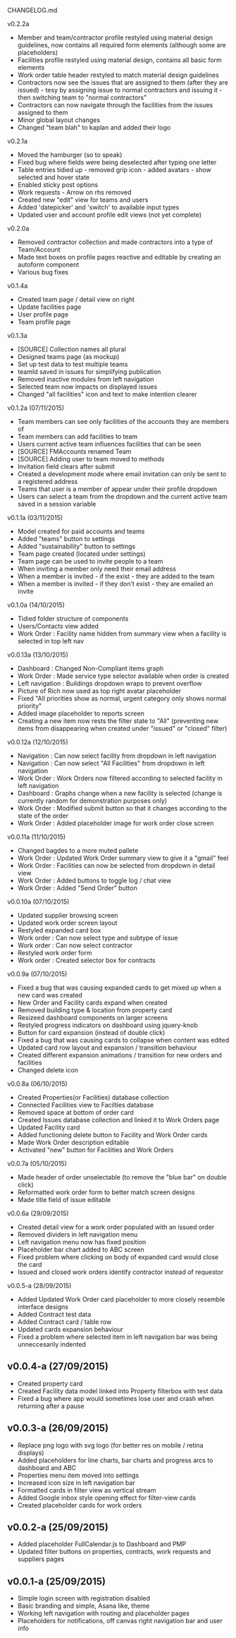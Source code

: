 CHANGELOG.md

v0.2.2a
- Member and team/contractor profile restyled using material design guidelines, now contains all required form elements (although some are placeholders)
- Facilities profile restyled using material design, contains all basic form elements
- Work order table header restyled to match material design guidelines
- Contractors now see the issues that are assigned to them (after they are issued) - tesy by assigning issue to normal contractors and issuing it - then switching team to "normal contractors"
- Contractors can now navigate through the facilities from the issues assigned to them
- Minor global layout changes
- Changed "team blah" to kaplan and added their logo

v0.2.1a
- Moved the hamburger (so to speak)
- Fixed bug where fields were being deselected after typing one letter
- Table entries tidied up - removed grip icon - added avatars - show selected and hover state
- Enabled sticky post options
- Work requests - Arrow on rhs removed
- Created new "edit" view for teams and users
- Added 'datepicker' and 'switch' to available input types
- Updated user and account profile edit views (not yet complete)

v0.2.0a
- Removed contractor collection and made contractors into a type of Team/Account
- Made text boxes on profile pages reactive and editable by creating an autoform component
- Various bug fixes

v0.1.4a
- Created team page / detail view on right
- Update facilities page
- User profile page
- Team profile page

v0.1.3a
- [SOURCE] Collection names all plural
- Designed teams page (as mockup)
- Set up test data to test multiple teams
- teamId saved in issues for simplifying publication
- Removed inactive modules from left navigation
- Selected team now impacts on displayed issues
- Changed "all facilities" icon and text to make intention clearer

v0.1.2a (07/11/2015)
- Team members can see only facilities of the accounts they are members of
- Team members can add facilities to team
- Users current active team influences facilities that can be seen
- [SOURCE] FMAccounts renamed Team
- [SOURCE] Adding user to team moved to methods
- Invitation field clears after submit
- Created a development mode where email invitation can only be sent to a registered address
- Teams that user is a member of appear under their profile dropdown
- Users can select a team from the dropdown and the current active team saved in a session variable

v0.1.1a (03/11/2015)
- Model created for paid accounts and teams
- Added "teams" button to settings
- Added "sustainability" button to settings
- Team page created (located under settings)
- Team page can be used to invite people to a team
- When inviting a member only need their email address
- When a member is invited - if the exist - they are added to the team
- When a member is invited - if they don't exist - they are emailed an invite

v0.1.0a (14/10/2015)
- Tidied folder structure of components
- Users/Contacts view added
- Work Order : Facility name hidden from summary view when a facility is selected in top left nav

v0.0.13a (13/10/2015)
- Dashboard : Changed Non-Compliant items graph
- Work Order : Made service type selector available when order is created
- Left navigation : Buildings dropdown wraps to prevent overflow
- Picture of Rich now used as top right avatar placeholder
- Fixed "All priorities show as normal, urgent category only shows normal priority"
- Added image placeholder to reports screen
- Creating a new item now rests the filter state to "All" (preventing new items from disappearing when created under "issued" or "closed" filter)

v0.0.12a (12/10/2015)
- Navigation : Can now select facility from dropdown in left navigation
- Navigation : Can now select "All Facilities" from dropdown in left navigation
- Work Order : Work Orders now filtered according to selected facility in left navigation
- Dashboard : Graphs change when a new facility is selected (change is currently random for demonstration purposes only)
- Work Order : Modified submit button so that it changes according to the state of the order
- Work Order : Added placeholder image for work order close screen

v0.0.11a (11/10/2015)
- Changed bagdes to a more muted pallete
- Work Order : Updated Work Order summary view to give it a "gmail" feel
- Work Order : Facilities can now be selected from dropdown in detail view
- Work Order : Added buttons to toggle log / chat view
- Work Order : Added "Send Order" button

v0.0.10a (07/10/2015)
- Updated supplier browsing screen
- Updated work order screen layout
- Restyled expanded card box
- Work order : Can now select type and subtype of issue
- Work order : Can now select contractor
- Restyled work order form
- Work order : Created selector box for contracts

v0.0.9a (07/10/2015)
- Fixed a bug that was causing expanded cards to get mixed up when a new card was created
- New Order and Facility cards expand when created
- Removed building type & location from property card
- Resizeed dashboard components on larger screens
- Restyled progress indicators on dashboard using jquery-knob
- Button for card expansion (instead of double click)
- Fixed a bug that was causing cards to collapse when content was edited
- Updated card row layout and expansion / transition behaviour
- Created different expansion animations / transition for new orders and facilities
- Changed delete icon

v0.0.8a (06/10/2015)
- Created Properties(or Facilities) database collection
- Connected Facilities view to Facilties database
- Removed space at bottom of order card
- Created Issues database collection and linked it to Work Orders page
- Updated Facility card
- Added functioning delete button to Facility and Work Order cards
- Made Work Order description editable
- Activated "new" button for Facilities and Work Orders

v0.0.7a (05/10/2015)
- Made header of order unselectable (to remove the "blue bar" on double click)
- Reformatted work order form to better match screen designs
- Made title field of issue editable

v0.0.6a (29/09/2015)
- Created detail view for a work order populated with an issued order
- Removed dividers in left navigation menu
- Left navigation menu now has fixed position
- Placeholder bar chart added to ABC screen
- Fixed problem where clicking on body of expanded card would close the card
- Issued and closed work orders identify contractor instead of requestor

v0.0.5-a (28/09/2015)
- Added Updated Work Order card placeholder to more closely resemble interface designs
- Added Contract test data
- Added Contract card / table row
- Updated cards expansion behaviour
- Fixed a problem where selected item in left navigation bar was being unneccesarily indented

v0.0.4-a (27/09/2015)
---------------------
- Created property card
- Created Facility data model linked into Property filterbox with test data
- Fixed a bug where app would sometimes lose user and crash when returning after a pause

v0.0.3-a (26/09/2015)
---------------------
- Replace png logo with svg logo (for better res on mobile / retina displays)
- Added placeholders for line charts, bar charts and progress arcs to dashboard and ABC
- Properties menu item moved into settings
- Increased icon size in left navigation bar
- Formatted cards in filter view as vertical stream
- Added Google inbox style opening effect for filter-view cards
- Created placeholder cards for work orders

v0.0.2-a (25/09/2015)
---------------------
- Added placeholder FullCalendar.js to Dashboard and PMP
- Updated filter buttons on properties, contracts, work requests and suppliers pages

v0.0.1-a (25/09/2015)
---------------------
- Simple login screen with registration disabled
- Basic branding and simple, Asana like, theme
- Working left navigation with routing and placeholder pages
- Placeholders for notifications, off canvas right navigation bar and user info
